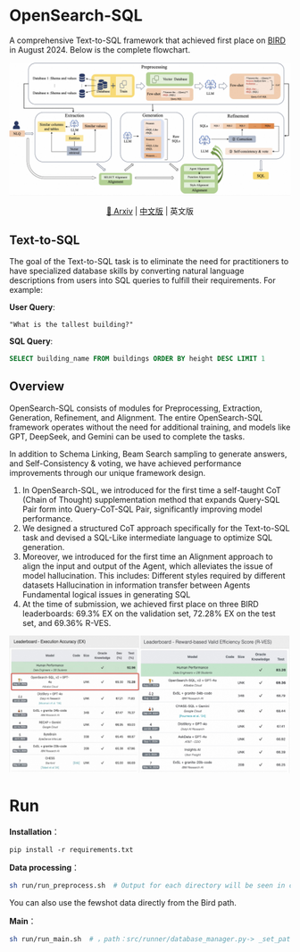 # OpenSearch-SQL
A comprehensive Text-to-SQL framework that achieved first place on [BIRD](https://bird-bench.github.io/) in August 2024. Below is the complete flowchart.
<p align="center">
  <img src="./image/overview3.jpg" alt="image" />
</p>
<div align="center">
  
[📖 Arxiv]() |
[中文版](./readme_zh.md) |
英文版

</div>

## Text-to-SQL

The goal of the Text-to-SQL task is to eliminate the need for practitioners to have specialized database skills by converting natural language descriptions from users into SQL queries to fulfill their requirements. For example:

**User Query**:
```
"What is the tallest building?"
```
**SQL Query**:
```sql
SELECT building_name FROM buildings ORDER BY height DESC LIMIT 1
```

## Overview
OpenSearch-SQL consists of modules for Preprocessing, Extraction, Generation, Refinement, and Alignment. The entire OpenSearch-SQL framework operates without the need for additional training, and models like GPT, DeepSeek, and Gemini can be used to complete the tasks.

In addition to Schema Linking, Beam Search sampling to generate answers, and Self-Consistency & voting, we have achieved performance improvements through our unique framework design.

1. In OpenSearch-SQL, we introduced for the first time a self-taught CoT (Chain of Thought) supplementation method that expands Query-SQL Pair form into Query-CoT-SQL Pair, significantly improving model performance.
2. We designed a structured CoT approach specifically for the Text-to-SQL task and devised a SQL-Like intermediate language to optimize SQL generation.
3. Moreover, we introduced for the first time an Alignment approach to align the input and output of the Agent, which alleviates the issue of model hallucination. This includes:
Different styles required by different datasets
Hallucination in information transfer between Agents
Fundamental logical issues in generating SQL
4. At the time of submission, we achieved first place on three BIRD leaderboards: 69.3% EX on the validation set, 72.28% EX on the test set, and 69.36% R-VES.
<p align="center">
  <img src="./image/bird_ranl.jpg" alt="image" />
</p>


# Run

**Installation**：

```shell
pip install -r requirements.txt
```
**Data processing**：
   ```bash
   sh run/run_preprocess.sh  # Output for each directory will be seen in console output, handling fewshot, table, and other data
   ```
You can also use the fewshot data directly from the Bird path.

**Main**：
   ```bash
   sh run/run_main.sh  # ，path：src/runner/database_manager.py-> _set_paths
   ```
   